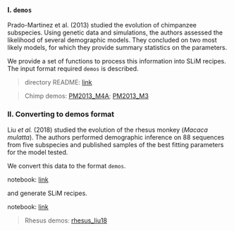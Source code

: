 ### I. `demos`

Prado-Martinez et al. (2013) studied the evolution of chimpanzee subspecies. Using genetic data and simulations, the authors assessed the likelihood of several demographic models. They concluded on two most likely models, for which they provide summary statistics on the parameters.

We provide a set of functions to process this information into SLiM recipes. The input format required `demos` is described. 
    
> directory README: [link](https://github.com/SantosJGND/SLiM/tree/master/Bash/demos_ABC)

> Chimp demos: [PM2013_M4A](Bash/demos_ABC/demos/PM2013_M4A.txt); [PM2013_M3](Bash/demos_ABC/demos/PM2013_M3.txt)

### II. Converting to demos format
Liu _et al._ (2018) studied the evolution of the rhesus monkey (_Macaca mulatta_). The authors performed demographic inference on 88 sequences from five subspecies and published samples of the best fitting parameters for the model tested.

We convert this data to the format `demos`.

notebook: [link](https://nbviewer.jupyter.org/github/SantosJGND/SLiM/blob/master/Bash/Rhesus_Liu_2018/Parameter_input.ipynb)

and generate SLiM recipes.

notebook: [link](https://nbviewer.jupyter.org/github/SantosJGND/SLiM/blob/master/Bash/Rhesus_Liu_2018/ABC_demo.ipynb)

> Rhesus demos: [rhesus_liu18](Bash/Rhesus_Liu_2018/rhesus_liu18.txt)
